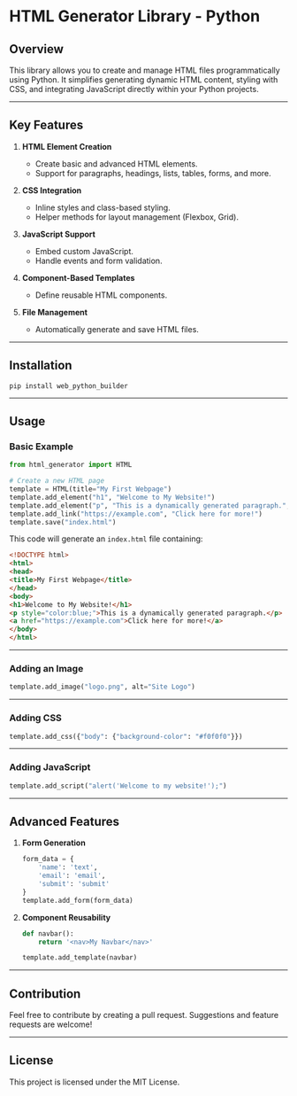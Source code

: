 # HTML Generator Library - Python

## Overview
This library allows you to create and manage HTML files programmatically using Python. It simplifies generating dynamic HTML content, styling with CSS, and integrating JavaScript directly within your Python projects.

---

## Key Features

1. **HTML Element Creation**
   - Create basic and advanced HTML elements.
   - Support for paragraphs, headings, lists, tables, forms, and more.

2. **CSS Integration**
   - Inline styles and class-based styling.
   - Helper methods for layout management (Flexbox, Grid).

3. **JavaScript Support**
   - Embed custom JavaScript.
   - Handle events and form validation.

4. **Component-Based Templates**
   - Define reusable HTML components.

5. **File Management**
   - Automatically generate and save HTML files.
   
---

## Installation
```
pip install web_python_builder
```

---

## Usage

### Basic Example
```python
from html_generator import HTML

# Create a new HTML page
template = HTML(title="My First Webpage")
template.add_element("h1", "Welcome to My Website!")
template.add_element("p", "This is a dynamically generated paragraph.", style="color:blue;")
template.add_link("https://example.com", "Click here for more!")
template.save("index.html")
```
This code will generate an `index.html` file containing:
```html
<!DOCTYPE html>
<html>
<head>
<title>My First Webpage</title>
</head>
<body>
<h1>Welcome to My Website!</h1>
<p style="color:blue;">This is a dynamically generated paragraph.</p>
<a href="https://example.com">Click here for more!</a>
</body>
</html>
```

---

### Adding an Image
```python
template.add_image("logo.png", alt="Site Logo")
```

---

### Adding CSS
```python
template.add_css({"body": {"background-color": "#f0f0f0"}})
```

---

### Adding JavaScript
```python
template.add_script("alert('Welcome to my website!');")
```

---

## Advanced Features
1. **Form Generation**
   ```python
   form_data = {
       'name': 'text',
       'email': 'email',
       'submit': 'submit'
   }
   template.add_form(form_data)
   ```

2. **Component Reusability**
   ```python
   def navbar():
       return '<nav>My Navbar</nav>'

   template.add_template(navbar)
   ```

---

## Contribution
Feel free to contribute by creating a pull request. Suggestions and feature requests are welcome!

---

## License
This project is licensed under the MIT License.

